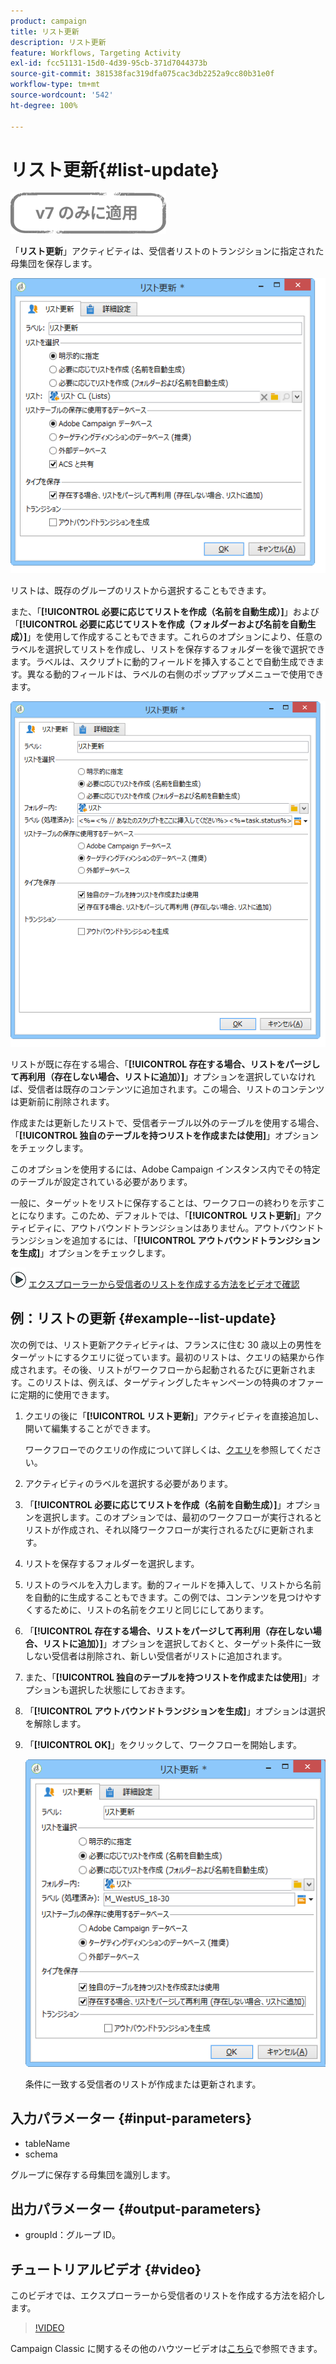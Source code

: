```yaml
---
product: campaign
title: リスト更新
description: リスト更新
feature: Workflows, Targeting Activity
exl-id: fcc51131-15d0-4d39-95cb-371d7044373b
source-git-commit: 381538fac319dfa075cac3db2252a9cc80b31e0f
workflow-type: tm+mt
source-wordcount: '542'
ht-degree: 100%

---
```


# リスト更新{#list-update}

![](../../assets/v7-only.svg)

「**リスト更新**」アクティビティは、受信者リストのトランジションに指定された母集団を保存します。

![](assets/s_user_segmentation_update_group.png)

リストは、既存のグループのリストから選択することもできます。

また、「**[!UICONTROL 必要に応じてリストを作成（名前を自動生成）]**」および「**[!UICONTROL 必要に応じてリストを作成（フォルダーおよび名前を自動生成）]**」を使用して作成することもできます。これらのオプションにより、任意のラベルを選択してリストを作成し、リストを保存するフォルダーを後で選択できます。ラベルは、スクリプトに動的フィールドを挿入することで自動生成できます。異なる動的フィールドは、ラベルの右側のポップアップメニューで使用できます。

![](assets/s_user_segmentation_update_list_calc.png)

リストが既に存在する場合、「**[!UICONTROL 存在する場合、リストをパージして再利用（存在しない場合、リストに追加）]**」オプションを選択していなければ、受信者は既存のコンテンツに追加されます。この場合、リストのコンテンツは更新前に削除されます。

作成または更新したリストで、受信者テーブル以外のテーブルを使用する場合、「**[!UICONTROL 独自のテーブルを持つリストを作成または使用]**」オプションをチェックします。

このオプションを使用するには、Adobe Campaign インスタンス内でその特定のテーブルが設定されている必要があります。

一般に、ターゲットをリストに保存することは、ワークフローの終わりを示すことになります。このため、デフォルトでは、「**[!UICONTROL リスト更新]**」アクティビティに、アウトバウンドトランジションはありません。アウトバウンドトランジションを追加するには、「**[!UICONTROL アウトバウンドトランジションを生成]**」オプションをチェックします。

![](assets/do-not-localize/how-to-video.png) [エクスプローラーから受信者のリストを作成する方法をビデオで確認](#video)

## 例：リストの更新 {#example--list-update}

次の例では、リスト更新アクティビティは、フランスに住む 30 歳以上の男性をターゲットにするクエリに従っています。最初のリストは、クエリの結果から作成されます。その後、リストがワークフローから起動されるたびに更新されます。このリストは、例えば、ターゲティングしたキャンペーンの特典のオファーに定期的に使用できます。

1. クエリの後に「**[!UICONTROL リスト更新]**」アクティビティを直接追加し、開いて編集することができます。

   ワークフローでのクエリの作成について詳しくは、[クエリ](query.md)を参照してください。

1. アクティビティのラベルを選択する必要があります。
1. 「**[!UICONTROL 必要に応じてリストを作成（名前を自動生成）]**」オプションを選択します。このオプションでは、最初のワークフローが実行されるとリストが作成され、それ以降ワークフローが実行されるたびに更新されます。
1. リストを保存するフォルダーを選択します。
1. リストのラベルを入力します。動的フィールドを挿入して、リストから名前を自動的に生成することもできます。この例では、コンテンツを見つけやすくするために、リストの名前をクエリと同じにしてあります。
1. 「**[!UICONTROL 存在する場合、リストをパージして再利用（存在しない場合、リストに追加）]**」オプションを選択しておくと、ターゲット条件に一致しない受信者は削除され、新しい受信者がリストに追加されます。
1. また、「**[!UICONTROL 独自のテーブルを持つリストを作成または使用]**」オプションも選択した状態にしておきます。
1. 「**[!UICONTROL アウトバウンドトランジションを生成]**」オプションは選択を解除します。
1. 「**[!UICONTROL OK]**」をクリックして、ワークフローを開始します。

   ![](assets/s_user_segmentation_update_list_calc_example.png)

   条件に一致する受信者のリストが作成または更新されます。

## 入力パラメーター {#input-parameters}

* tableName
* schema

グループに保存する母集団を識別します。

## 出力パラメーター {#output-parameters}

* groupId：グループ ID。

## チュートリアルビデオ {#video}

このビデオでは、エクスプローラーから受信者のリストを作成する方法を紹介します。

>[!VIDEO](https://video.tv.adobe.com/v/25602/quality=12)

Campaign Classic に関するその他のハウツービデオは[こちら](https://experienceleague.adobe.com/docs/campaign-classic-learn/tutorials/overview.html?lang=ja)で参照できます。
